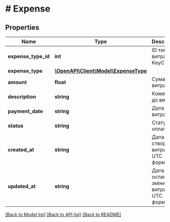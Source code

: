 # # Expense

## Properties

Name | Type | Description | Notes
------------ | ------------- | ------------- | -------------
**expense_type_id** | **int** | ID типу витрати у KeyCRM |
**expense_type** | [**\OpenAPI\Client\Model\ExpenseType**](ExpenseType.md) |  | [optional]
**amount** | **float** | Сума витрати |
**description** | **string** | Коментар до витрати | [optional]
**payment_date** | **string** | Дата і час витрати | [optional]
**status** | **string** | Статус оплати | [optional]
**created_at** | **string** | Дата створення витрати в UTC форматі | [optional]
**updated_at** | **string** | Дата останньої зміни витрати в UTC форматі | [optional]

[[Back to Model list]](../../README.md#models) [[Back to API list]](../../README.md#endpoints) [[Back to README]](../../README.md)
